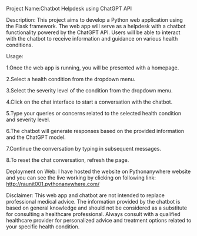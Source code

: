 Project Name:Chatbot Helpdesk using ChatGPT API

Description:
This project aims to develop a Python web application using the Flask framework. The web app will serve as a helpdesk with a chatbot functionality powered by the ChatGPT API. Users will be able to interact with the chatbot to receive information and guidance on various health conditions.

Usage:

1.Once the web app is running, you will be presented with a homepage.

2.Select a health condition from the dropdown menu.

3.Select the severity level of the condition from the dropdown menu.

4.Click on the chat interface to start a conversation with the chatbot.

5.Type your queries or concerns related to the selected health condition and severity level.

6.The chatbot will generate responses based on the provided information and the ChatGPT model.

7.Continue the conversation by typing in subsequent messages.

8.To reset the chat conversation, refresh the page.

Deployment on Web:
I have hosted the website on Pythonanywhere website and you can see the live working by clicking on following link: http://raunit001.pythonanywhere.com/

Disclaimer:
This web app and chatbot are not intended to replace professional medical advice. The information provided by the chatbot is based on general knowledge and should not be considered as a substitute for consulting a healthcare professional. Always consult with a qualified healthcare provider for personalized advice and treatment options related to your specific health condition.
